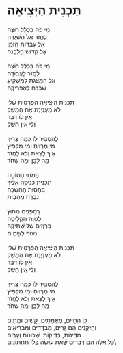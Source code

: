 # תָּכְנִית הַיְּצִיאָה

מִי פֹּה בִּכְלָל רוֹצֶה\
לַחֲזֹר אֶל הַשִּׁגְרָה\
אֶל עַבְדוּת הַזְּמַן\
אֶל קִדּוּשׁ הַלְּבָנָה\
\
מִי פֹּה בִּכְלָל רוֹצֶה\
לַחֲזֹר לָעֲבוֹדָה\
אֶל הַמַּצֶּגֶת לַמַּשְׁקִיעַ\
שֶׁבָּרַח לְאַפְרִיקָה\
\
תָּכְנִית הַיְּצִיאָה הַפְּרָטִית שֶׁלִּי\
לֹא מְעַנְיֶנֶת אֶת הַמֶּשֶׁק\
אֵין לוֹ דָּבָר\
וְלִי אֵין חֵשֶׁק\
\
לְהַסְבִּיר לוֹ כַּמָּה צָרִיךְ\
מִי מַרְוִיחַ וּמִי מַקְפִּיץ\
אֵיךְ לָצֵאת וְלֹא לַחֲזֹר\
מָה לָבָן וּמָה שָׁחֹר\
\
בְּמֹחִי הַסּוֹטָה\
תָּכְנִית כְּנִיסָה אֵלֶיךָ\
בְּחָסוּת הַחֲשֵׁכָה\
נִבְרַח מֵהַבַּיִת\
\
רַחְפָנִים מִחוּץ\
לִטְוָח הַקְּלִיטָה\
בַּרְוָזִים שֶׁל שְׁתִיקָה\
נָעוּף לַשָּׁמַיִם\
\
תָּכְנִית הַיְּצִיאָה הַפְּרָטִית שֶׁלִּי\
לֹא מְעַנְיֶנֶת אֶת הַמֶּשֶׁק\
אֵין לוֹ דָּבָר\
וְלִי אֵין חֵשֶׁק\
\
לְהַסְבִּיר לוֹ כַּמָּה צָרִיךְ\
מִי מַרְוִיחַ וּמִי מַקְפִּיץ\
אֵיךְ לָצֵאת וְלֹא לַחֲזֹר\
מָה לָבָן וּמָה שָׁחֹר\
\
כֵּן הַחַיִּים, מְאֻמָּתִים, קָשִׁים וּמֵתִים\
וְהַזְּקֵנִים הֵם גָּרִים, מְבֻדָּדִים וּמַבְרִיאִים\
מְדִינוֹת, בְּדִיקוֹת, שְׁכוּנוֹת וְעָרִים\
כָּל אֵלֶּה הֵם דְּבָרִים שֶׁאַתְּ עוֹשֶׂה בְּלִי תַּחְתּוֹנִים\
